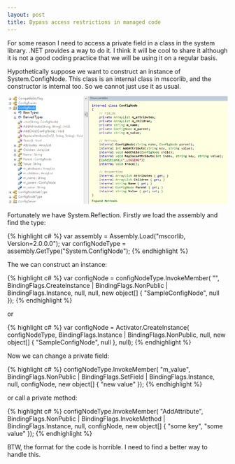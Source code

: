 ```yaml
---
layout: post
title: Bypass access restrictions in managed code
---
```


For some reason I need to access a private field in a class in the system library.  .NET provides a way to do it.
I think it will be cool to share it although it is not a good coding practice that we will be using it on a regular
basis.

Hypothetically suppose we want to construct an instance of System.ConfigNode.  This class is an internal class in
mscorlib, and the constructor is internal too.  So we cannot just use it as usual.

![Reflector](/public/20120508-reflector.png)

Fortunately we have System.Reflection.  Firstly we load the assembly and find the type:

{% highlight c# %}
    var assembly = Assembly.Load("mscorlib, Version=2.0.0.0"); 
    var configNodeType = assembly.GetType("System.ConfigNode");
{% endhighlight %}

The we can construct an instance:

{% highlight c# %}
    var configNode = configNodeType.InvokeMember( 
                "", 
                BindingFlags.CreateInstance | BindingFlags.NonPublic | BindingFlags.Instance, 
                null, 
                null, 
                new object[] { "SampleConfigNode", null });
{% endhighlight %}

or

{% highlight c# %}
    var configNode = Activator.CreateInstance( 
        configNodeType, 
        BindingFlags.Instance | BindingFlags.NonPublic, 
        null, 
        new object[] { "SampleConfigNode", null }, 
        null);
{% endhighlight %}

Now we can change a private field:

{% highlight c# %}
configNodeType.InvokeMember( 
    "m_value", 
    BindingFlags.NonPublic | BindingFlags.SetField | BindingFlags.Instance, 
    null, 
    configNode, 
    new object[] { "new value" });
{% endhighlight %}

or call a private method:

{% highlight c# %}
    configNodeType.InvokeMember( 
        "AddAttribute", 
        BindingFlags.NonPublic | BindingFlags.InvokeMethod | BindingFlags.Instance, 
        null, 
        configNode, 
        new object[] { "some key", "some value" }); 
{% endhighlight %}

BTW, the format for the code is horrible.  I need to find a better way to handle this.

